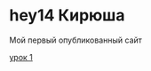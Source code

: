 # hey14 Кирюша
Мой первый опубликованный сайт


[урок 1](https://hey14.github.io/lesson1/ "Моя готовая страница") 

